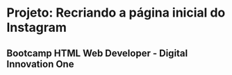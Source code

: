 # Projeto: Recriando a página inicial do Instagram

## Bootcamp HTML Web Developer - Digital Innovation One


